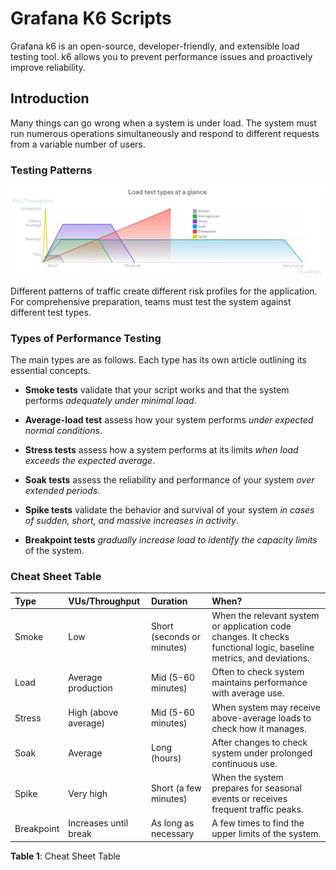 # Grafana K6 Scripts

Grafana k6 is an open-source, developer-friendly, and extensible load testing tool. k6 allows you to prevent performance issues and proactively improve reliability.

## Introduction

Many things can go wrong when a system is under load. The system must run numerous operations simultaneously and respond to different requests from a variable number of users.

### Testing Patterns

![Load test types at a glance](images/chart-load-test-types-overview.png)

Different patterns of traffic create different risk profiles for the application. For comprehensive preparation, teams must test the system against different test types.

### Types of Performance Testing

The main types are as follows. Each type has its own article outlining its essential concepts.

- **Smoke tests** validate that your script works and that the system performs *adequately under minimal load*.

- **Average-load test** assess how your system performs *under expected normal conditions*.

- **Stress tests** assess how a system performs at its limits *when load exceeds the expected average*.

- **Soak tests** assess the reliability and performance of your system *over extended periods*.

- **Spike tests** validate the behavior and survival of your system *in cases of sudden, short, and massive increases in activity*.

- **Breakpoint tests** *gradually increase load to identify the capacity limits* of the system.

### Cheat Sheet Table

| Type         | VUs/Throughput        | Duration                   | When?                                                                                                                 |
| :----------- | :-------------------- | :------------------------- | :-------------------------------------------------------------------------------------------------------------------- |
| Smoke        | Low                   | Short (seconds or minutes) | When the relevant system or application code changes. It checks functional logic, baseline metrics, and deviations.   |
| Load         | Average production    | Mid (5-60 minutes)         | Often to check system maintains performance with average use.                                                         |
| Stress       | High (above average)  | Mid (5-60 minutes)         | When system may receive above-average loads to check how it manages.                                                  |
| Soak         | Average               | Long (hours)               | After changes to check system under prolonged continuous use.                                                         |
| Spike        | Very high             | Short (a few minutes)      | When the system prepares for seasonal events or receives frequent traffic peaks.                                      |
| Breakpoint   | Increases until break | As long as necessary       | A few times to find the upper limits of the system.                                                                   |

**Table 1**: Cheat Sheet Table
